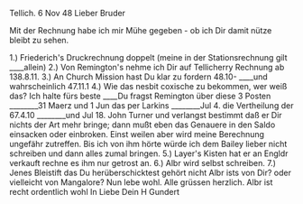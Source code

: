  Tellich. 6 Nov 48
Lieber Bruder

Mit der Rechnung habe ich mir Mühe gegeben - ob ich Dir damit nütze bleibt zu sehen.

1.) Friederich's Druckrechnung doppelt (meine in der Stationsrechnung gilt ____allein)
2.) Von Remington's nehme ich Dir auf Tellicherry Rechnung ab 138.8.11. 3.) An Church Mission hast Du klar zu fordern 48.10-
____und wahrscheinlich 47.11.1
4.) Wie das nesbit coxische zu bekommen, wer weiß das? Ich halte fürs beste ____Du fragst Remington über diese 3 Posten
________31 Maerz und 1 Jun das per Larkins
________Jul 4. die Vertheilung der 67.4.10
________und Jul 18. John Turner
 und verlangst bestimmt daß er Dir nichts der Art mehr bringe; dann  mußt eben das Genauere in den Saldo einsacken oder einbroken. Einst weilen aber wird meine Berechnung ungefähr zutreffen. Bis ich von ihm  hörte würde ich dem Bailey lieber nicht schreiben und dann alles zumal  bringen.
5.) Layer's Kisten hat er an Engldr verkauft rechne es ihm nur getrost an. 6.) Albr wird selbst schreiben.
7.) Jenes Bleistift das Du herüberschicktest gehört nicht Albr ists von  Dir? oder vielleicht von Mangalore?
Nun lebe wohl. Alle grüssen herzlich. Albr ist recht ordentlich wohl 
 In Liebe
 Dein H Gundert

